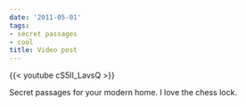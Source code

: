 ```yaml
---
date: '2011-05-01'
tags:
- secret passages
- cool
title: Video post
---
```


{{< youtube cS5II_LavsQ >}}

Secret passages for your modern home. I love the chess lock.

